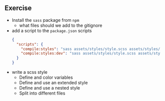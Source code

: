 ## Exercise
* Install the `sass` package from `npm`
  * what files should we add to the gitignore
* add a script to the `package.json` scripts
  ```json
  {
    "scripts": {
      "compile:styles": "sass assets/styles/style.scss assets/styles/main.css",
      "compile:styles:dev": "sass assets/styles/style.scss assets/styles/main.css -w"
    }
  }
  ```
* write a scss style
  * Define and color variables
  * Define and use an extended style
  * Define and use a nested style
  * Split into different files

